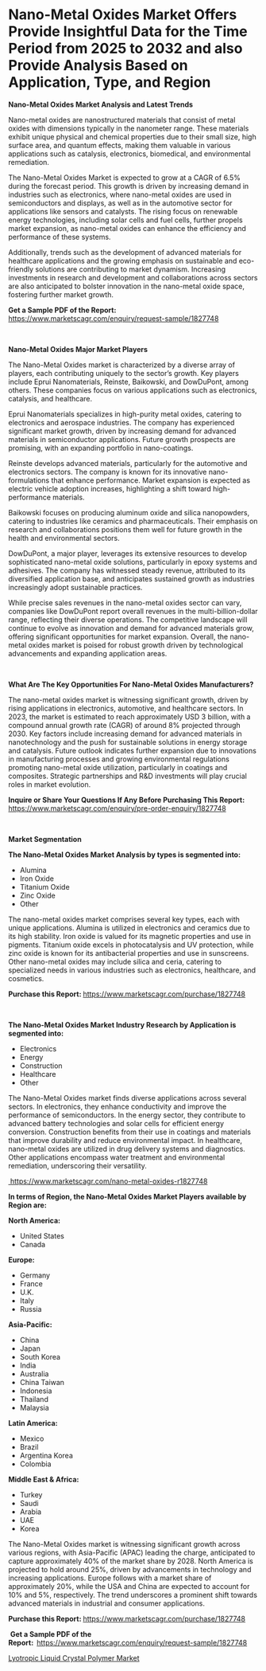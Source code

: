 <p><h1>Nano-Metal Oxides Market Offers Provide Insightful Data for the Time Period from 2025 to 2032 and also Provide Analysis Based on Application, Type, and Region</h1></p><p><strong>Nano-Metal Oxides Market Analysis and Latest Trends</strong></p>
<p><p>Nano-metal oxides are nanostructured materials that consist of metal oxides with dimensions typically in the nanometer range. These materials exhibit unique physical and chemical properties due to their small size, high surface area, and quantum effects, making them valuable in various applications such as catalysis, electronics, biomedical, and environmental remediation.</p><p>The Nano-Metal Oxides Market is expected to grow at a CAGR of 6.5% during the forecast period. This growth is driven by increasing demand in industries such as electronics, where nano-metal oxides are used in semiconductors and displays, as well as in the automotive sector for applications like sensors and catalysts. The rising focus on renewable energy technologies, including solar cells and fuel cells, further propels market expansion, as nano-metal oxides can enhance the efficiency and performance of these systems.</p><p>Additionally, trends such as the development of advanced materials for healthcare applications and the growing emphasis on sustainable and eco-friendly solutions are contributing to market dynamism. Increasing investments in research and development and collaborations across sectors are also anticipated to bolster innovation in the nano-metal oxide space, fostering further market growth.</p></p>
<p><strong>Get a Sample PDF of the Report:&nbsp;</strong> <a href="https://www.marketscagr.com/enquiry/request-sample/1827748?utm_campaign=2008&utm_medium=2&utm_source=Github&utm_content=ia&utm_term=03022025&utm_id=nano-metal-oxides">https://www.marketscagr.com/enquiry/request-sample/1827748</a></p>
<p>&nbsp;</p>
<p><strong>Nano-Metal Oxides Major Market Players</strong></p>
<p><p>The Nano-Metal Oxides market is characterized by a diverse array of players, each contributing uniquely to the sector’s growth. Key players include Eprui Nanomaterials, Reinste, Baikowski, and DowDuPont, among others. These companies focus on various applications such as electronics, catalysis, and healthcare.</p><p>Eprui Nanomaterials specializes in high-purity metal oxides, catering to electronics and aerospace industries. The company has experienced significant market growth, driven by increasing demand for advanced materials in semiconductor applications. Future growth prospects are promising, with an expanding portfolio in nano-coatings.</p><p>Reinste develops advanced materials, particularly for the automotive and electronics sectors. The company is known for its innovative nano-formulations that enhance performance. Market expansion is expected as electric vehicle adoption increases, highlighting a shift toward high-performance materials.</p><p>Baikowski focuses on producing aluminum oxide and silica nanopowders, catering to industries like ceramics and pharmaceuticals. Their emphasis on research and collaborations positions them well for future growth in the health and environmental sectors.</p><p>DowDuPont, a major player, leverages its extensive resources to develop sophisticated nano-metal oxide solutions, particularly in epoxy systems and adhesives. The company has witnessed steady revenue, attributed to its diversified application base, and anticipates sustained growth as industries increasingly adopt sustainable practices.</p><p>While precise sales revenues in the nano-metal oxides sector can vary, companies like DowDuPont report overall revenues in the multi-billion-dollar range, reflecting their diverse operations. The competitive landscape will continue to evolve as innovation and demand for advanced materials grow, offering significant opportunities for market expansion. Overall, the nano-metal oxides market is poised for robust growth driven by technological advancements and expanding application areas.</p></p>
<p>&nbsp;</p>
<p><strong>What Are The Key Opportunities For Nano-Metal Oxides Manufacturers?</strong></p>
<p><p>The nano-metal oxides market is witnessing significant growth, driven by rising applications in electronics, automotive, and healthcare sectors. In 2023, the market is estimated to reach approximately USD 3 billion, with a compound annual growth rate (CAGR) of around 8% projected through 2030. Key factors include increasing demand for advanced materials in nanotechnology and the push for sustainable solutions in energy storage and catalysis. Future outlook indicates further expansion due to innovations in manufacturing processes and growing environmental regulations promoting nano-metal oxide utilization, particularly in coatings and composites. Strategic partnerships and R&D investments will play crucial roles in market evolution.</p></p>
<p><strong>Inquire or Share Your Questions If Any Before Purchasing This Report:</strong> <a href="https://www.marketscagr.com/enquiry/pre-order-enquiry/1827748?utm_campaign=2008&utm_medium=2&utm_source=Github&utm_content=ia&utm_term=03022025&utm_id=nano-metal-oxides">https://www.marketscagr.com/enquiry/pre-order-enquiry/1827748</a></p>
<p>&nbsp;</p>
<p><strong>Market Segmentation</strong></p>
<p><strong>The Nano-Metal Oxides Market Analysis by types is segmented into:</strong></p>
<p><ul><li>Alumina</li><li>Iron Oxide</li><li>Titanium Oxide</li><li>Zinc Oxide</li><li>Other</li></ul></p>
<p><p>The nano-metal oxides market comprises several key types, each with unique applications. Alumina is utilized in electronics and ceramics due to its high stability. Iron oxide is valued for its magnetic properties and use in pigments. Titanium oxide excels in photocatalysis and UV protection, while zinc oxide is known for its antibacterial properties and use in sunscreens. Other nano-metal oxides may include silica and ceria, catering to specialized needs in various industries such as electronics, healthcare, and cosmetics.</p></p>
<p><strong>Purchase this Report:&nbsp;</strong><a href="https://www.marketscagr.com/purchase/1827748?utm_campaign=2008&utm_medium=2&utm_source=Github&utm_content=ia&utm_term=03022025&utm_id=nano-metal-oxides">https://www.marketscagr.com/purchase/1827748</a></p>
<p>&nbsp;</p>
<p><strong>The Nano-Metal Oxides Market Industry Research by Application is segmented into:</strong></p>
<p><ul><li>Electronics</li><li>Energy</li><li>Construction</li><li>Healthcare</li><li>Other</li></ul></p>
<p><p>The Nano-Metal Oxides market finds diverse applications across several sectors. In electronics, they enhance conductivity and improve the performance of semiconductors. In the energy sector, they contribute to advanced battery technologies and solar cells for efficient energy conversion. Construction benefits from their use in coatings and materials that improve durability and reduce environmental impact. In healthcare, nano-metal oxides are utilized in drug delivery systems and diagnostics. Other applications encompass water treatment and environmental remediation, underscoring their versatility.</p></p>
<p><a href="https://www.marketscagr.com/nano-metal-oxides-r1827748?utm_campaign=2008&utm_medium=2&utm_source=Github&utm_content=ia&utm_term=03022025&utm_id=nano-metal-oxides">&nbsp;https://www.marketscagr.com/nano-metal-oxides-r1827748</a></p>
<p><strong>In terms of Region, the Nano-Metal Oxides Market Players available by Region are:</strong></p>
<p>
    <p> <strong> North America: </strong>
        <ul>
            <li>United States</li>
            <li>Canada</li>
        </ul>
        </p> 
    <p> <strong> Europe: </strong>
        <ul>
            <li>Germany</li>
            <li>France</li>
            <li>U.K.</li>
            <li>Italy</li>
            <li>Russia</li>
        </ul>
        </p> 
    <p> <strong> Asia-Pacific: </strong>
        <ul>
            <li>China</li>
            <li>Japan</li>
            <li>South Korea</li>
            <li>India</li>
            <li>Australia</li>
            <li>China Taiwan</li>
            <li>Indonesia</li>
            <li>Thailand</li>
            <li>Malaysia</li>
        </ul>
        </p> 
    <p> <strong> Latin America: </strong>
        <ul>
            <li>Mexico</li>
            <li>Brazil</li>
            <li>Argentina Korea</li>
            <li>Colombia</li>
        </ul>
        </p> 
    <p> <strong> Middle East & Africa: </strong>
        <ul>
            <li>Turkey</li>
            <li>Saudi</li>
            <li>Arabia</li>
            <li>UAE</li>
            <li>Korea</li>
        </ul>
    </p>
    </p>
<p><p>The Nano-Metal Oxides market is witnessing significant growth across various regions, with Asia-Pacific (APAC) leading the charge, anticipated to capture approximately 40% of the market share by 2028. North America is projected to hold around 25%, driven by advancements in technology and increasing applications. Europe follows with a market share of approximately 20%, while the USA and China are expected to account for 10% and 5%, respectively. The trend underscores a prominent shift towards advanced materials in industrial and consumer applications.</p></p>
<p><strong>Purchase this Report: </strong><a href="https://www.marketscagr.com/purchase/1827748?utm_campaign=2008&utm_medium=2&utm_source=Github&utm_content=ia&utm_term=03022025&utm_id=nano-metal-oxides">https://www.marketscagr.com/purchase/1827748</a></p>
<p>&nbsp;<strong>Get a Sample PDF of the Report:&nbsp;&nbsp;</strong><a href="https://www.marketscagr.com/enquiry/request-sample/1827748?utm_campaign=2008&utm_medium=2&utm_source=Github&utm_content=ia&utm_term=03022025&utm_id=nano-metal-oxides">https://www.marketscagr.com/enquiry/request-sample/1827748</a></p>
<p><strong></strong></p>
<p><p><a href="https://github.com/wileonie19657/Market-Research-Report-List-1/blob/main/lyotropic-liquid-crystal-polymer-market.md?utm_campaign=2008&utm_medium=2&utm_source=Github&utm_content=ia&utm_term=03022025&utm_id=nano-metal-oxides">Lyotropic Liquid Crystal Polymer Market</a></p></p>